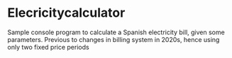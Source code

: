 # Elecricitycalculator
Sample console program to calculate a Spanish electricity bill, given some parameters. Previous to changes in billing system in 2020s, hence using only two fixed price periods
